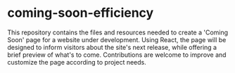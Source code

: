 # coming-soon-efficiency
This repository contains the files and resources needed to create a 'Coming Soon' page for a website under development. Using React, the page will be designed to inform visitors about the site's next release, while offering a brief preview of what's to come. Contributions are welcome to improve and customize the page according to project needs.
